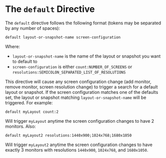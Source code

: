 # The `default` Directive #

The `default` directive follows the following format (tokens may be separated by any number of spaces):

```
default layout-or-snapshot-name screen-configuration
```

Where:

* `layout-or-snapshot-name` is the name of the layout or snapshot you want to default to
* `screen-configuration` is either `count:NUMBER_OF_SCREENS` or `resolutions:SEMICOLON_SEPARATED_LIST_OF_RESOLUTIONS`

This directive will cause any screen configuration change (add monitor, remove monitor, screen resolution change) to trigger a search for a default layout or snapshot. If the screen configuration matches one of the defaults set, the layout or snapshot matching `layout-or-snapshot-name` will be triggered. For example:

```
default myLayout count:2
```

Will trigger `myLayout` anytime the screen configuration changes to have 2 monitors. Also:

```
default myLayout2 resolutions:1440x900;1024x768;1680x1050
```

Will trigger `myLayout2` anytime the screen configuration changes to have exactly 3 monitors with resolutions `1440x900`, `1024x768`, and `1680x1050`.

